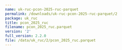 ```yaml
---
name: uk-ruc-pcon-2025-ruc-parquet
permalink: /downloads/uk-ruc-pcon-2025-ruc-parquet/2
package: uk_ruc
title: pcon_2025_ruc
filename: pcon_2025_ruc.parquet
version: '2'
full_version: 2.2.0
file: /data/uk_ruc/2/pcon_2025_ruc.parquet
---
```

